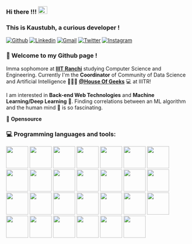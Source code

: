 ### Hi there !!! <img src="https://raw.githubusercontent.com/MartinHeinz/MartinHeinz/master/wave.gif" width="25" height="21" />
### This is Kaustubh, a curious developer !

[![Github](https://img.shields.io/badge/-Github-000?style=flat&logo=Github&logoColor=white)](https://github.com/kaustubh-s1)
[![Linkedin](https://img.shields.io/badge/-LinkedIn-blue?style=flat&logo=Linkedin&logoColor=white)](https://www.linkedin.com/in/kaustubhshukla84)
[![Gmail](https://img.shields.io/badge/-Gmail-c14438?style=flat&logo=Gmail&logoColor=white)](mailto:kaustubh08.ugcs20@iiitranchi.ac.in)
[![Twitter](https://img.shields.io/twitter/url/https/twitter.com/cloudposse.svg?style=social&label=@kaus_mos)](https://twitter.com/kaus_mos)
[![Instagram](https://img.shields.io/badge/-Instagram-833AB4?style=plastic&logo=Instagram)](https://www.instagram.com/_kaus.tubh/)

### 🌱 Welcome to my Github page !    
Imma sophomore at [**IIIT Ranchi**](https://github.com/iiitranchi) studying Computer Science and Engineering. Currently I'm the **Coordinator** of Community of Data Science and Artificial Intelligence 🙍🏽‍♂️ [**@House Of Geeks**](https://github.com/houseofgeeks) 💻 at IIITR!

I am interested in **Back-end Web Technologies** and **Machine Learning/Deep Learning** 🤖. Finding correlations between an ML algorithm and the human mind 🧠 is so fascinating.

💙 **Opensource**

### :computer: Programming languages and tools: 
<p>
<img src="https://cdn.jsdelivr.net/gh/devicons/devicon/icons/python/python-original.svg" height= 60 rem />
<img src="https://cdn.jsdelivr.net/gh/devicons/devicon/icons/javascript/javascript-original.svg" height= 60 rem/>
<img src="https://cdn.jsdelivr.net/gh/devicons/devicon/icons/typescript/typescript-original.svg" height= 60 rem/>          
<img src="https://cdn.jsdelivr.net/gh/devicons/devicon/icons/c/c-original.svg" height= 60 rem/>   
<img src="https://cdn.jsdelivr.net/gh/devicons/devicon/icons/cplusplus/cplusplus-original.svg" height=60 rem/>          
<img src="https://cdn.jsdelivr.net/gh/devicons/devicon/icons/java/java-original.svg" height= 60 rem/>          
<img src="https://cdn.jsdelivr.net/gh/devicons/devicon/icons/go/go-original.svg" height= 60 rem/>    
<img src="https://cdn.jsdelivr.net/gh/devicons/devicon/icons/rust/rust-plain.svg" height= 60 rem/>
<img src="https://cdn.jsdelivr.net/gh/devicons/devicon/icons/html5/html5-original.svg" height= 60 rem/>          
<img src="https://cdn.jsdelivr.net/gh/devicons/devicon/icons/css3/css3-original.svg" height= 60 rem/>
<img src="https://cdn.jsdelivr.net/gh/devicons/devicon/icons/bootstrap/bootstrap-original.svg" height= 60 rem/>          
<img src="https://cdn.jsdelivr.net/gh/devicons/devicon/icons/flask/flask-original.svg" height= 60 rem/>          
<img src="https://cdn.jsdelivr.net/gh/devicons/devicon/icons/mysql/mysql-plain.svg" height= 60 rem/>               
<img src="https://cdn.jsdelivr.net/gh/devicons/devicon/icons/sqlalchemy/sqlalchemy-original.svg" height= 60 rem/>            
<img src="https://cdn.jsdelivr.net/gh/devicons/devicon/icons/django/django-plain.svg" height= 60 rem/> 
<img src="https://cdn.jsdelivr.net/gh/devicons/devicon/icons/nestjs/nestjs-plain.svg" height= 60 rem/>               
<img src="https://cdn.jsdelivr.net/gh/devicons/devicon/icons/nodejs/nodejs-original-wordmark.svg" height= 60 rem/>
<img src="https://cdn.jsdelivr.net/gh/devicons/devicon/icons/express/express-original.svg" height= 60 rem/>          
<img src="https://cdn.jsdelivr.net/gh/devicons/devicon/icons/numpy/numpy-original.svg" height= 60 rem/>                                
<img src="https://cdn.jsdelivr.net/gh/devicons/devicon/icons/pandas/pandas-original.svg" height= 60 rem/>          
<img src="https://upload.wikimedia.org/wikipedia/commons/thumb/8/84/Matplotlib_icon.svg/1024px-Matplotlib_icon.svg.png" height= 60 rem/>
<img src="https://cdn.jsdelivr.net/gh/devicons/devicon/icons/tensorflow/tensorflow-original.svg" height= 60 rem/>          
<img src="https://cdn.jsdelivr.net/gh/devicons/devicon/icons/git/git-original.svg" height= 60 rem/>          
<img src="https://cdn.jsdelivr.net/gh/devicons/devicon/icons/heroku/heroku-plain.svg" height= 60 rem/>          
<img src="https://cdn.jsdelivr.net/gh/devicons/devicon/icons/amazonwebservices/amazonwebservices-original.svg" height= 60 rem/>                          
<img src="https://cdn.jsdelivr.net/gh/devicons/devicon/icons/docker/docker-original.svg" height= 60 rem/>          
<img src="https://cdn.jsdelivr.net/gh/devicons/devicon/icons/linux/linux-original.svg" height= 60 rem/>          
</p>
